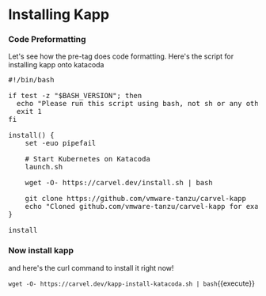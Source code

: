 # Installing Kapp
### Code Preformatting
Let's see how the pre-tag does code formatting.
Here's the script for installing kapp onto katacoda

<pre>
#!/bin/bash

if test -z "$BASH_VERSION"; then
  echo "Please run this script using bash, not sh or any other shell." >&2
  exit 1
fi

install() {
	set -euo pipefail

	# Start Kubernetes on Katacoda
	launch.sh

	wget -O- https://carvel.dev/install.sh | bash

	git clone https://github.com/vmware-tanzu/carvel-kapp
	echo "Cloned github.com/vmware-tanzu/carvel-kapp for examples"
}

install
</pre>

### Now install kapp
and here's the curl command to install it right now!

`wget -O- https://carvel.dev/kapp-install-katacoda.sh | bash`{{execute}}

